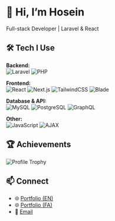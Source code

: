 # 👋 Hi, I’m Hosein  

Full-stack Developer | Laravel & React  

## 🛠️ Tech I Use
**Backend:**  
![Laravel](https://img.shields.io/badge/-Laravel-ff2d20?style=flat&logo=laravel&logoColor=white)
![PHP](https://img.shields.io/badge/-PHP-777bb4?style=flat&logo=php&logoColor=white)

**Frontend:**  
![React](https://img.shields.io/badge/-React-61dafb?style=flat&logo=react&logoColor=white)
![Next.js](https://img.shields.io/badge/-Next.js-000000?style=flat&logo=next.js&logoColor=white)
![TailwindCSS](https://img.shields.io/badge/-TailwindCSS-06B6D4?style=flat&logo=tailwind-css&logoColor=white)
![Blade](https://img.shields.io/badge/-Blade-FF2D20?style=flat&logo=laravel&logoColor=white)

**Database & API:**  
![MySQL](https://img.shields.io/badge/-MySQL-4479A1?style=flat&logo=mysql&logoColor=white)
![PostgreSQL](https://img.shields.io/badge/-PostgreSQL-4169E1?style=flat&logo=postgresql&logoColor=white)
![GraphQL](https://img.shields.io/badge/-GraphQL-E10098?style=flat&logo=graphql&logoColor=white)

**Other:**  
![JavaScript](https://img.shields.io/badge/-JavaScript-F7DF1E?style=flat&logo=javascript&logoColor=black)
![AJAX](https://img.shields.io/badge/-AJAX-007FFF?style=flat)

## 🏆 Achievements
![Profile Trophy](https://github-profile-trophy.vercel.app/?username=hetbo&theme=onedark&margin-w=10&rank=-?,-C&no-frame=true)

## 📫 Connect
- 🌐 [Portfolio (EN)](https://hetbo.net)  
- 🌐 [Portfolio (FA)](https://hetbo.net/intro)  
- 💼 [Email](mailto:hetbo98@yahoo.com)
